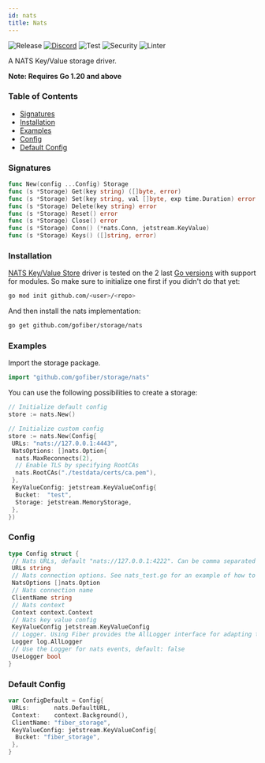 ```yaml
---
id: nats
title: Nats
---
```



![Release](https://img.shields.io/github/v/tag/gofiber/storage?filter=nats*)
[![Discord](https://img.shields.io/discord/704680098577514527?style=flat&label=%F0%9F%92%AC%20discord&color=00ACD7)](https://gofiber.io/discord)
![Test](https://img.shields.io/github/actions/workflow/status/gofiber/storage/test-nats.yml?label=Tests)
![Security](https://img.shields.io/github/actions/workflow/status/gofiber/storage/gosec.yml?label=Security)
![Linter](https://img.shields.io/github/actions/workflow/status/gofiber/storage/linter.yml?label=Linter)

A NATS Key/Value storage driver.

**Note: Requires Go 1.20 and above**

### Table of Contents

- [Signatures](#signatures)
- [Installation](#installation)
- [Examples](#examples)
- [Config](#config)
- [Default Config](#default-config)

### Signatures

```go
func New(config ...Config) Storage
func (s *Storage) Get(key string) ([]byte, error)
func (s *Storage) Set(key string, val []byte, exp time.Duration) error
func (s *Storage) Delete(key string) error
func (s *Storage) Reset() error
func (s *Storage) Close() error
func (s *Storage) Conn() (*nats.Conn, jetstream.KeyValue)
func (s *Storage) Keys() ([]string, error)
```

### Installation

[NATS Key/Value Store](https://docs.nats.io/nats-concepts/jetstream/key-value-store) driver is tested on the 2 last [Go versions](https://golang.org/dl/) with support for modules. So make sure to initialize one first if you didn't do that yet:

```bash
go mod init github.com/<user>/<repo>
```

And then install the nats implementation:

```bash
go get github.com/gofiber/storage/nats
```

### Examples

Import the storage package.

```go
import "github.com/gofiber/storage/nats"
```

You can use the following possibilities to create a storage:

```go
// Initialize default config
store := nats.New()

// Initialize custom config
store := nats.New(Config{
 URLs: "nats://127.0.0.1:4443",
 NatsOptions: []nats.Option{
  nats.MaxReconnects(2),
  // Enable TLS by specifying RootCAs
  nats.RootCAs("./testdata/certs/ca.pem"),
 },
 KeyValueConfig: jetstream.KeyValueConfig{
  Bucket:  "test",
  Storage: jetstream.MemoryStorage,
 },
})
```

### Config

```go
type Config struct {
 // Nats URLs, default "nats://127.0.0.1:4222". Can be comma separated list for multiple servers
 URLs string
 // Nats connection options. See nats_test.go for an example of how to use this.
 NatsOptions []nats.Option
 // Nats connection name
 ClientName string
 // Nats context
 Context context.Context
 // Nats key value config
 KeyValueConfig jetstream.KeyValueConfig
 // Logger. Using Fiber provides the AllLogger interface for adapting the various log libraries.
 Logger log.AllLogger
 // Use the Logger for nats events, default: false
 UseLogger bool
}
```

### Default Config

```go
var ConfigDefault = Config{
 URLs:       nats.DefaultURL,
 Context:    context.Background(),
 ClientName: "fiber_storage",
 KeyValueConfig: jetstream.KeyValueConfig{
  Bucket: "fiber_storage",
 },
}
```
